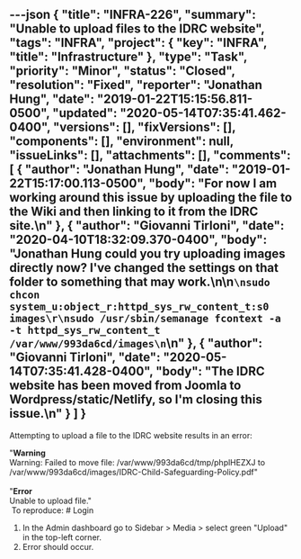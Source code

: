 ---json
{
  "title": "INFRA-226",
  "summary": "Unable to upload files to the IDRC website",
  "tags": "INFRA",
  "project": {
    "key": "INFRA",
    "title": "Infrastructure"
  },
  "type": "Task",
  "priority": "Minor",
  "status": "Closed",
  "resolution": "Fixed",
  "reporter": "Jonathan Hung",
  "date": "2019-01-22T15:15:56.811-0500",
  "updated": "2020-05-14T07:35:41.462-0400",
  "versions": [],
  "fixVersions": [],
  "components": [],
  "environment": null,
  "issueLinks": [],
  "attachments": [],
  "comments": [
    {
      "author": "Jonathan Hung",
      "date": "2019-01-22T15:17:00.113-0500",
      "body": "For now I am working around this issue by uploading the file to the Wiki and then linking to it from the IDRC site.\n"
    },
    {
      "author": "Giovanni Tirloni",
      "date": "2020-04-10T18:32:09.370-0400",
      "body": "Jonathan Hung could you try uploading images directly now? I've changed the settings on that folder to something that may work.\n\n```\nsudo chcon system_u:object_r:httpd_sys_rw_content_t:s0 images\r\nsudo /usr/sbin/semanage fcontext -a -t httpd_sys_rw_content_t /var/www/993da6cd/images\n```\n"
    },
    {
      "author": "Giovanni Tirloni",
      "date": "2020-05-14T07:35:41.428-0400",
      "body": "The IDRC website has been moved from Joomla to Wordpress/static/Netlify, so I'm closing this issue.\n"
    }
  ]
}
---
Attempting to upload a file to the IDRC website results in an error:

"**Warning**\
Warning: Failed to move file: /var/www/993da6cd/tmp/phplHEZXJ to /var/www/993da6cd/images/IDRC-Child-Safeguarding-Policy.pdf"\
 \
"**Error**\
Unable to upload file."\
 To reproduce: # Login

1. In the Admin dashboard go to Sidebar > Media > select green "Upload" in the top-left corner.
2. Error should occur.

 

        
